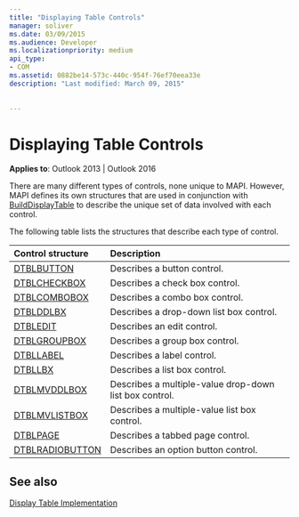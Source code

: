 ```yaml
---
title: "Displaying Table Controls"
manager: soliver
ms.date: 03/09/2015
ms.audience: Developer
ms.localizationpriority: medium
api_type:
- COM
ms.assetid: 0882be14-573c-440c-954f-76ef70eea33e
description: "Last modified: March 09, 2015"
 
 
---
```


# Displaying Table Controls

  
  
**Applies to**: Outlook 2013 | Outlook 2016 
  
There are many different types of controls, none unique to MAPI. However, MAPI defines its own structures that are used in conjunction with [BuildDisplayTable](builddisplaytable.md) to describe the unique set of data involved with each control. 
  
The following table lists the structures that describe each type of control. 
  
|**Control structure**|**Description**|
|:-----|:-----|
|[DTBLBUTTON](dtblbutton.md) <br/> |Describes a button control. |
|[DTBLCHECKBOX](dtblcheckbox.md) <br/> |Describes a check box control. |
|[DTBLCOMBOBOX](dtblcombobox.md) <br/> |Describes a combo box control. |
|[DTBLDDLBX](dtblddlbx.md) <br/> |Describes a drop-down list box control. |
|[DTBLEDIT](dtbledit.md) <br/> |Describes an edit control. |
|[DTBLGROUPBOX](dtblgroupbox.md) <br/> |Describes a group box control. |
|[DTBLLABEL](dtbllabel.md) <br/> |Describes a label control. |
|[DTBLLBX](dtbllbx.md) <br/> |Describes a list box control. |
|[DTBLMVDDLBOX](dtblmvddlbox.md) <br/> |Describes a multiple-value drop-down list box control. |
|[DTBLMVLISTBOX](dtblmvlistbox.md) <br/> |Describes a multiple-value list box control. |
|[DTBLPAGE](dtblpage.md) <br/> |Describes a tabbed page control. |
|[DTBLRADIOBUTTON](dtblradiobutton.md) <br/> |Describes an option button control. |
   
## See also



[Display Table Implementation](display-table-implementation.md)

